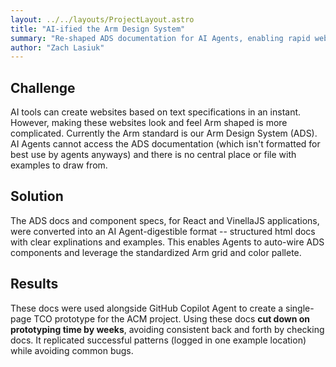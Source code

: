 ```yaml
---
layout: ../../layouts/ProjectLayout.astro
title: "AI-ified the Arm Design System"
summary: "Re-shaped ADS documentation for AI Agents, enabling rapid web prototypes with Arm look/feel."
author: "Zach Lasiuk"
---
```


## Challenge

AI tools can create websites based on text specifications in an instant. However, making these websites look and feel Arm shaped is more complicated. Currently the Arm standard is our Arm Design System (ADS). AI Agents cannot access the ADS documentation (which isn't formatted for best use by agents anyways) and there is no central place or file with examples to draw from. 

## Solution

The ADS docs and component specs, for React and VinellaJS applications, were converted into an AI Agent-digestible format -- structured html docs with clear explinations and examples. This enables Agents to auto-wire ADS components and leverage the standardized Arm grid and color pallete. 

## Results

These docs were used alongside GitHub Copilot Agent to create a single-page TCO prototype for the ACM project. Using these docs **cut down on prototyping time by weeks**, avoiding consistent back and forth by checking docs. It replicated successful patterns (logged in one example location) while avoiding common bugs.




